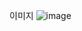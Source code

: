이미지
![image](https://github.com/Mpicea/Posture-Correction-Chair/assets/100979640/2d8ebc93-fca4-4d06-8e7c-1730a520d943)
